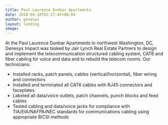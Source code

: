 ```yaml
---
title: Paul Laurence Dunbar Apartments
date: 2018-04-10T02:27:45+00:00
author: genesys
layout: landing
image:
---
```

<p>At the Paul Laurence Dunbar Apartments in northwest Washington, DC, Genesys Impact was tasked by Jair Lynch Real Estate Partners to design and implement the telecommunication structured cabling system, CAT6 and fiber cabling for voice and data and to rebuild the telecom rooms. Our technicians:</p>
<ul>
    <li>Installed racks, patch panels, cables (vertical/horizontal), fiber wiring and connectors</li>
    <li>Installed and terminated all CAT6 cables with RJ45 connectors and faceplates</li>
    <li>Labeled all data/voice outlets, patch channels, punch blocks and feed cables</li>
    <li>Tested cabling and data/voice jacks for compliance with TIA/EIA/NAFPA/NEC standards for communications cabling using appropriate BICSI methods</li>
</ul>
